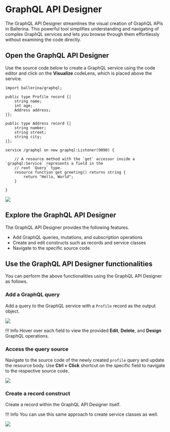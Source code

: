 # GraphQL API Designer

The GraphQL API Designer streamlines the visual creation of GraphQL APIs in Ballerina. This powerful tool simplifies understanding and navigating of complex GraphQL services and lets you browse through them effortlessly without examining the code directly.

## Open the GraphQL API Designer 

Use the source code below to create a GraphQL service using the code editor and click on the **Visualize** codeLens, which is placed above the service. 

```ballerina
import ballerina/graphql;

public type Profile record {|
    string name;
    int age;
    Address address;
|};

public type Address record {|
    string number;
    string street;
    string city;
|};

service /graphql on new graphql:Listener(9090) {

    // A resource method with the `get` accessor inside a `graphql:Service` represents a field in the
    // root `Query` type.
    resource function get greeting() returns string {
        return "Hello, World";
    }

}
```

<img src="https://wso2.com/ballerina/vscode/docs/img/visual-programming/graphql-designer/visualize.gif" class="cInlineImage-full"/>

## Explore the GraphQL API Designer 

The GraphQL API Designer provides the following features.

- Add GraphQL queries, mutations, and subscription operations
- Create and edit constructs such as records and service classes
- Navigate to the specific source code

## Use the GraphQL API Designer functionalities

You can perform the above functionalities using the GraphQL API Designer as follows.

### Add a GraphQL query

Add a query to the GraphQL service with a `Profile` record as the output object.

<img src="https://wso2.com/ballerina/vscode/docs/img/visual-programming/graphql-designer/query-creation.gif" class="cInlineImage-full"/>

!!! Info
    Hover over each field to view the provided **Edit**, **Delete**, and **Design** GraphQL operations. 

### Access the query source

Navigate to the source code of the newly created `profile` query and update the resource body. Use **Ctrl + Click** shortcut on the specific field to navigate to the respective source code. 

<img src="https://wso2.com/ballerina/vscode/docs/img/visual-programming/graphql-designer/navigate.gif" class="cInlineImage-full"/>

### Create a record construct

Create a record within the GraphQL API Designer itself.

!!! Info
    You can use this same approach to create service classes as well.

<img src="https://wso2.com/ballerina/vscode/docs/img/visual-programming/graphql-designer/add-new-construct.gif" class="cInlineImage-full"/>
